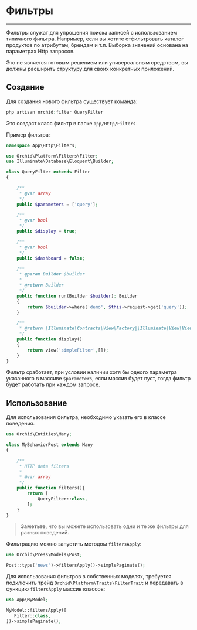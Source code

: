 # Фильтры
----------


Фильтры служат для упрощения поиска записей с использованием типичного фильтра.
Например, если вы хотите отфильтровать каталог продуктов по атрибутам, брендам и т.п.
Выборка значений основана на параметрах Http запросов.

Это не является готовым решением или универсальным средством, 
вы должны расширить структуру для своих конкретных приложений.

## Создание

Для создания нового фильтра существует команда:

```php
php artisan orchid:filter QueryFilter
```

Это создаст класс фильтр в папке `app/Http/Filters`


Пример фильтра:
```php
namespace App\Http\Filters;

use Orchid\Platform\Filters\Filter;
use Illuminate\Database\Eloquent\Builder;

class QueryFilter extends Filter
{

    /**
     * @var array
     */
    public $parameters = ['query'];

    /**
     * @var bool
     */
    public $display = true;

    /**
     * @var bool
     */
    public $dashboard = false;

    /**
     * @param Builder $builder
     *
     * @return Builder
     */
    public function run(Builder $builder): Builder
    {
        return $builder->where('demo', $this->request->get('query'));
    }

    /**
     * @return \Illuminate\Contracts\View\Factory|\Illuminate\View\View
     */
    public function display()
    {
        return view('simpleFilter',[]);
    }
}
```

Фильтр сработает, при условии наличии хотя бы одного параметра указанного в массиве `$parameters`, 
если массив будет пуст, тогда фильтр будет работать при каждом запросе.

## Использование

Для использования фильтра, необходимо указать его в классе поведения.
```php
use Orchid\Entities\Many;

class MyBehaviorPost extends Many
{

    /**
     * HTTP data filters
     *
     * @var array
     */
    public function filters(){
        return [
            QueryFilter::class,
        ];
    }
}
```

> **Заметьте,** что вы можете использовать одни и те же фильтры для разных поведений.


Фильтрацию можно запустить методом `filtersApply`:
```php
use Orchid\Press\Models\Post;

Post::type('news')->filtersApply()->simplePaginate();
```


Для использования фильтров в собственных моделях, 
требуется подключить трейд `Orchid\Platform\Traits\FilterTrait` и передавать в функцию `filtersApply` массив классов:

```php
use App\MyModel;

MyModel::filtersApply([
   Filter::class,
])->simplePaginate();

```
